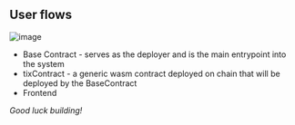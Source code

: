

## User flows

![image](https://github.com/user-attachments/assets/d2088408-b046-4096-bcb8-04429d96bc2f)

* Base Contract - serves as the deployer and is the main entrypoint into the system
* tixContract - a generic wasm contract deployed on chain that will be deployed by the BaseContract
* Frontend 

*Good luck building!*
